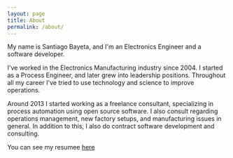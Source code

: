 ```yaml
---
layout: page
title: About
permalink: /about/
---
```


My name is Santiago Bayeta, and I'm an Electronics Engineer and a software developer.

I've worked in the Electronics Manufacturing industry since 2004. I started as a Process Engineer,
and later grew into leadership positions. Throughout all my career I've tried to use technology and
science to improve operations.

Around 2013 I started working as a freelance consultant, specializing in process automation using
open source software. I also consult regarding operations management, new factory setups, and
manufacturing issues in general. In addition to this, I also do contract software development and consulting.

You can see my resumee [here](/assets/resume.pdf)

